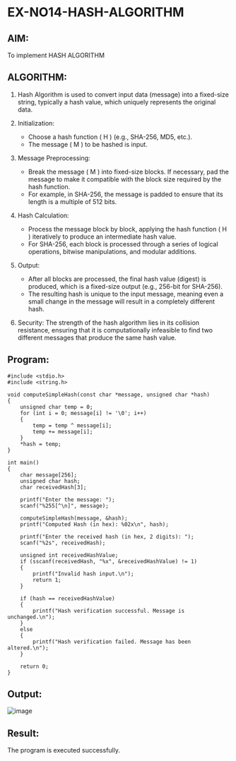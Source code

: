 # EX-NO14-HASH-ALGORITHM

## AIM:
To implement HASH ALGORITHM

## ALGORITHM:

1. Hash Algorithm is used to convert input data (message) into a fixed-size string, typically a hash value, which uniquely represents the original data.

2. Initialization:
   - Choose a hash function \( H \) (e.g., SHA-256, MD5, etc.).
   - The message \( M \) to be hashed is input.

3. Message Preprocessing:
   - Break the message \( M \) into fixed-size blocks. If necessary, pad the message to make it compatible with the block size required by the hash function.
   - For example, in SHA-256, the message is padded to ensure that its length is a multiple of 512 bits.

4. Hash Calculation:
   - Process the message block by block, applying the hash function \( H \) iteratively to produce an intermediate hash value.
   - For SHA-256, each block is processed through a series of logical operations, bitwise manipulations, and modular additions.

5. Output:
   - After all blocks are processed, the final hash value (digest) is produced, which is a fixed-size output (e.g., 256-bit for SHA-256).
   - The resulting hash is unique to the input message, meaning even a small change in the message will result in a completely different hash.

6. Security: The strength of the hash algorithm lies in its collision resistance, ensuring that it is computationally infeasible to find two different messages that produce the same hash value.


## Program:
```
#include <stdio.h>
#include <string.h>

void computeSimpleHash(const char *message, unsigned char *hash)
{
    unsigned char temp = 0;
    for (int i = 0; message[i] != '\0'; i++)
    {
        temp = temp ^ message[i];
        temp += message[i];
    }
    *hash = temp;
}

int main()
{
    char message[256];
    unsigned char hash;
    char receivedHash[3];

    printf("Enter the message: ");
    scanf("%255[^\n]", message);

    computeSimpleHash(message, &hash);
    printf("Computed Hash (in hex): %02x\n", hash);

    printf("Enter the received hash (in hex, 2 digits): ");
    scanf("%2s", receivedHash);

    unsigned int receivedHashValue;
    if (sscanf(receivedHash, "%x", &receivedHashValue) != 1)
    {
        printf("Invalid hash input.\n");
        return 1;
    }

    if (hash == receivedHashValue)
    {
        printf("Hash verification successful. Message is unchanged.\n");
    }
    else
    {
        printf("Hash verification failed. Message has been altered.\n");
    }

    return 0;
}
```


## Output:

![image](https://github.com/user-attachments/assets/19fb119e-5cd9-4445-865e-7f50a3f500a9)

## Result:
The program is executed successfully.
